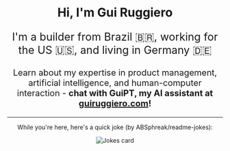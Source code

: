 <h1 align="center">Hi, I'm Gui Ruggiero</h1>

<p align="center" style="font-size: 25px">I'm a builder from Brazil 🇧🇷, working for the US 🇺🇸, and living in Germany 🇩🇪</p>

<p align="center" style="font-size: 20px">Learn about my expertise in product management, artificial intelligence, and human-computer interaction - <b>chat with GuiPT, my AI assistant at <a href="https://guiruggiero.com/?utm_source=github&utm_medium=profile" target="_blank">guiruggiero.com</a>!</b></p>

<hr>

<p align="center">While you're here, here's a quick joke (by ABSphreak/readme-jokes):</p>

<div align="center"><img src="https://readme-jokes.vercel.app/api" alt="Jokes card"/><div>
